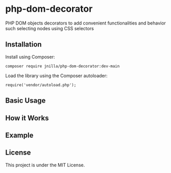 # php-dom-decorator
PHP DOM objects decorators to add convenient functionalities and behavior such selecting nodes using CSS selectors

## Installation

Install using Composer:

```
composer require jnilla/php-dom-decorator:dev-main
```

Load the library using the Composer autoloader:

```
require('vendor/autoload.php');
```

## Basic Usage



## How it Works



## Example



## License

This project is under the MIT License.

